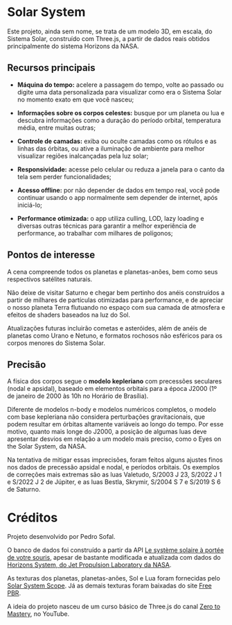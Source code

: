 # Solar System

Este projeto, ainda sem nome, se trata de um modelo 3D, em escala, do Sistema Solar, construído com Three.js, a partir de dados reais obtidos principalmente do sistema Horizons da NASA.

## Recursos principais

- **Máquina do tempo:** acelere a passagem do tempo, volte ao passado ou digite uma data personalizada para visualizar como era o Sistema Solar no momento exato em que você nasceu;

- **Informações sobre os corpos celestes:** busque por um planeta ou lua e descubra informações como a duração do período orbital, temperatura média, entre muitas outras;

- **Controle de camadas:** exiba ou oculte camadas como os rótulos e as linhas das órbitas, ou ative a iluminação de ambiente para melhor visualizar regiões inalcançadas pela luz solar;

- **Responsividade:** acesse pelo celular ou reduza a janela para o canto da tela sem perder funcionalidades;

- **Acesso offline:** por não depender de dados em tempo real, você pode continuar usando o app normalmente sem depender de internet, após iniciá-lo;

- **Performance otimizada:** o app utiliza culling, LOD, lazy loading e diversas outras técnicas para garantir a melhor experiência de performance, ao trabalhar com milhares de polígonos;

## Pontos de interesse

A cena compreende todos os planetas e planetas-anões, bem como seus respectivos satélites naturais.

Não deixe de visitar Saturno e chegar bem pertinho dos anéis construídos a partir de milhares de partículas otimizadas para performance, e de apreciar o nosso planeta Terra flutuando no espaço com sua camada de atmosfera e efeitos de shaders baseados na luz do Sol.

Atualizações futuras incluirão cometas e asteróides, além de anéis de planetas como Urano e Netuno, e formatos rochosos não esféricos para os corpos menores do Sistema Solar.

## Precisão

A física dos corpos segue o **modelo kepleriano** com precessões seculares (nodal e apsidal), baseado em elementos orbitais para a época J2000 (1º de janeiro de 2000 às 10h no Horário de Brasília).

Diferente de modelos n-body e modelos numéricos completos, o modelo com base kepleriana não considera perturbações gravitacionais, que podem resultar em órbitas altamente variáveis ao longo do tempo. Por esse motivo, quanto mais longe do J2000, a posição de algumas luas deve apresentar desvios em relação a um modelo mais preciso, como o Eyes on the Solar System, da NASA.

Na tentativa de mitigar essas imprecisões, foram feitos alguns ajustes finos nos dados de precessão apsidal e nodal, e períodos orbitais. Os exemplos de correções mais extremas são as luas Valetudo, S/2003 J 23, S/2022 J 1 e S/2022 J 2 de Júpiter, e as luas Bestla, Skrymir, S/2004 S 7 e S/2019 S 6 de Saturno.

# Créditos

Projeto desenvolvido por Pedro Sofal.

O banco de dados foi construído a partir da API [Le système solaire à portée de votre souris](https://api.le-systeme-solaire.net/), apesar de bastante modificada e atualizada com dados do [Horizons System, do Jet Propulsion Laboratory da NASA](https://ssd.jpl.nasa.gov/).

As texturas dos planetas, planetas-anões, Sol e Lua foram fornecidas pelo [Solar System Scope](https://www.solarsystemscope.com/textures/). Já as demais texturas foram baixadas do site [Free PBR](https://freepbr.com/).

A ideia do projeto nasceu de um curso básico de Three.js do canal [Zero to Mastery](https://www.youtube.com/watch?v=KM64t3pA4fs), no YouTube.
